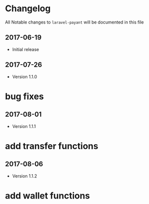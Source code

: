 # Changelog

All Notable changes to `laravel-payant` will be documented in this file

## 2017-06-19
- Initial release

## 2017-07-26
- Version 1.1.0
# bug fixes

## 2017-08-01
- Version 1.1.1
# add transfer functions

## 2017-08-06
- Version 1.1.2
# add wallet functions